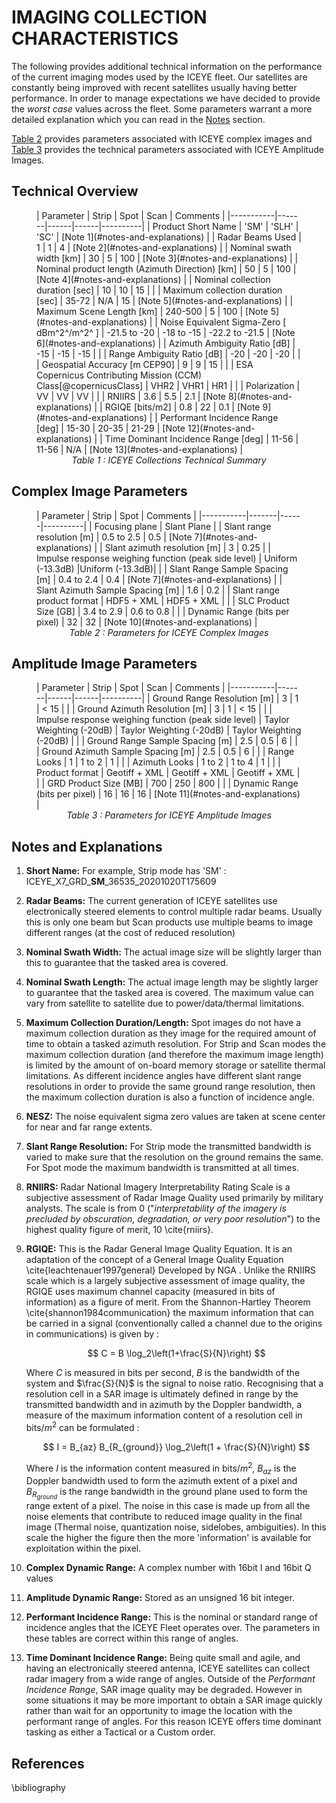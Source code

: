 # IMAGING COLLECTION CHARACTERISTICS

The following provides additional technical information on the performance of the current imaging modes used by the ICEYE fleet. Our satellites are constantly being improved with recent satellites usually having better performance. In order to manage expectations we have decided to provide the *worst case* values across the fleet. Some parameters warrant a more detailed explanation which you can read in the [Notes](#notes-and-explanations) section.

 [Table 2](#complex-image-parameters) provides parameters associated with ICEYE complex images and [Table 3](#amplitude-image-parameters) provides the technical parameters associated with ICEYE Amplitude Images.

## Technical Overview

<figure markdown>
| Parameter | Strip | Spot | Scan | Comments |
|-----------|-------|------|------|----------|
| Product Short Name | 'SM' | 'SLH' | 'SC' | [Note 1](#notes-and-explanations) |
| Radar Beams Used   |  1   |  1  | 4  | [Note 2](#notes-and-explanations)  |
| Nominal swath width [km] | 30 | 5 | 100 | [Note 3](#notes-and-explanations) |
| Nominal product length (Azimuth Direction) [km] | 50 | 5 | 100 | [Note 4](#notes-and-explanations)  |
| Nominal collection duration [sec] | 10 | 10 | 15 |  |
| Maximum collection duration [sec] | 35-72 | N/A | 15 | [Note 5](#notes-and-explanations)   |
| Maximum Scene Length [km] | 240-500 | 5 | 100 | [Note 5](#notes-and-explanations)  |
| Noise Equivalent Sigma-Zero [ dBm^2^/m^2^ ] | -21.5 to -20 | -18 to -15 | -22.2 to -21.5 |  [Note 6](#notes-and-explanations)   |
| Azimuth Ambiguity Ratio [dB] | -15 | -15 | -15 |  |
| Range Ambiguity Ratio [dB] | -20 | -20 | -20 |  |
| Geospatial Accuracy [m CEP90] | 9 | 9 | 15 |  |
| ESA Copernicus Contributing Mission (CCM) Class[@copernicusClass] | VHR2 | VHR1 | HR1 |  |
| Polarization | VV | VV | VV |  |
| RNIIRS | 3.6 | 5.5 | 2.1 | [Note 8](#notes-and-explanations) |
| RGIQE [bits/m2] | 0.8 | 22 | 0.1 | [Note 9](#notes-and-explanations)  |
| Performant Incidence Range [deg] | 15-30 | 20-35 | 21-29 | [Note 12](#notes-and-explanations)  |
| Time Dominant Incidence Range [deg] | 11-56 | 11-56 | N/A | [Note 13](#notes-and-explanations) |
<figcaption align = "center"><em>Table 1 : ICEYE Collections Technical Summary</em></figcaption>
</figure>

## Complex Image Parameters
<figure markdown>
| Parameter | Strip | Spot | Comments |
|-----------|-------|------|----------|
| Focusing plane |  Slant Plane  |
| Slant range resolution [m] | 0.5 to 2.5 | 0.5 | [Note 7](#notes-and-explanations) |
| Slant azimuth resolution [m] | 3 | 0.25 |   
| Impulse response weighing function (peak side level) | Uniform (-13.3dB) |Uniform (-13.3dB)| |
| Slant Range Sample Spacing [m] | 0.4 to 2.4 | 0.4 | [Note 7](#notes-and-explanations)  | 
| Slant Azimuth Sample Spacing [m] | 1.6 | 0.2 |  
| Slant range product format | HDF5 + XML | HDF5 + XML | |   
| SLC Product Size [GB] | 3.4 to 2.9 | 0.6 to 0.8 |   |
| Dynamic Range (bits per pixel) | 32 | 32 | [Note 10](#notes-and-explanations) |  

<figcaption align = "center"><em>Table 2 : Parameters for ICEYE Complex Images</em></figcaption>
</figure>    

## Amplitude Image Parameters
<figure markdown>
| Parameter | Strip | Spot | Scan | Comments |
|-----------|-------|------|------|----------|
| Ground Range Resolution [m]  | 3  | 1  | < 15  |   |
| Ground Azimuth Resolution [m]  | 3  | 1  | < 15  |   |
| Impulse response weighing function (peak side level)  |  Taylor Weighting (-20dB) | Taylor Weighting (-20dB) | Taylor Weighting (-20dB)  |   |
| Ground Range Sample Spacing [m]  | 2.5  | 0.5  | 6  |   |
| Ground Azimuth Sample Spacing [m]  | 2.5  | 0.5  | 6  |   |
| Range Looks  | 1  | 1 to 2  | 1  |   |
| Azimuth Looks  | 1 to 2  | 1 to 4  | 1  |   |
| Product format  | Geotiff + XML | Geotiff + XML | Geotiff + XML  |   |
| GRD Product Size [MB]  | 700  | 250  | 800  |   |
| Dynamic Range (bits per pixel)  | 16 | 16 | 16 | [Note 11](#notes-and-explanations)   |
<figcaption align = "center"><em>Table 3 : Parameters for ICEYE Amplitude Images</em></figcaption>
</figure>    


## Notes and Explanations
1. **Short Name:** For example, Strip mode has 'SM' : ICEYE_X7_GRD_**SM**_36535_20201020T175609
2. **Radar Beams:** The current generation of ICEYE satellites use electronically steered elements to control multiple radar beams. Usually this is only one beam but Scan products use multiple beams to image different ranges (at the cost of reduced resolution) 
3. **Nominal Swath Width:** The actual image size will be slightly larger than this to guarantee that the tasked area is covered.
4. **Nominal Swath Length:** The actual image length may be slightly larger to guarantee that the tasked area is covered. The maximum value can vary from satellite to satellite due to power/data/thermal limitations.
5. **Maximum Collection Duration/Length:** Spot images do not have a maximum collection duration as they image for the required amount of time to obtain a tasked azimuth resolution. For Strip and Scan modes the maximum collection duration (and therefore the maximum image length) is limited by the amount of on-board memory storage or satellite thermal limitations. As different incidence angles have different slant range resolutions in order to provide the same ground range resolution, then the maximum collection duration is also a function of incidence angle. 
6. **NESZ:** The noise equivalent sigma zero values are taken at scene center for near and far range extents.
7. **Slant Range Resolution:** For Strip mode the transmitted bandwidth is varied to make sure that the resolution on the ground remains the same. For Spot mode the maximum bandwidth is transmitted at all times.
8. **RNIIRS:** Radar National Imagery Interpretability Rating Scale is a subjective assessment of Radar Image Quality used primarily by military analysts. The scale is from 0 ("*interpretability of the imagery is precluded by obscuration, degradation, or very poor resolution*") to the highest quality figure of merit, 10 \cite{rniirs}.
9. **RGIQE:** This is the Radar General Image Quality Equation. It is an adaptation of the concept of a General Image Quality Equation \cite{leachtenauer1997general} Developed by NGA . Unlike the RNIIRS scale which is a largely subjective assessment of image quality, the RGIQE uses maximum channel capacity (measured in bits of information) as a figure of merit. From the Shannon-Hartley Theorem \cite{shannon1984communication} the maximum information that can be carried in a signal (conventionally called a channel due to the origins in communications) is given by :

    $$ C = B \log_2\left(1+\frac{S}{N}\right) $$

    Where $C$ is measured in bits per second, $B$ is the bandwidth of the system and $\frac{S}{N}$ is the signal to noise ratio.
    Recognising that a resolution cell in a SAR image is ultimately defined in range by the transmitted bandwidth and in azimuth by the Doppler bandwidth, a measure of the maximum information content of a resolution cell in bits/$m^2$ can be formulated :

    $$ I = B_{az} B_{R_{ground}} \log_2\left(1 + \frac{S}{N}\right) $$

    Where $I$ is the information content measured in bits/$m^2$, $B_{az}$ is the Doppler bandwidth used to form the azimuth extent of a pixel and $B_{R_{ground}}$ is the range bandwidth in the ground plane used to form the range extent of a pixel. The noise in this case is made up from all the  noise elements that contribute to reduced image quality in the final image (Thermal noise, quantization noise, sidelobes, ambiguities). In this scale the higher the figure then the more 'information' is available for exploitation within the pixel.

10. **Complex Dynamic Range:** A complex number with 16bit I and 16bit Q values
11. **Amplitude Dynamic Range:** Stored as an unsigned 16 bit integer.
12. **Performant Incidence Range:** This is the nominal or standard range of incidence angles that the ICEYE Fleet operates over. The parameters in these tables are correct within this range of angles.
13. **Time  Dominant  Incidence Range:** Being quite small and agile, and having an electronically steered antenna, ICEYE satellites can collect radar imagery from a wide range of angles. Outside of the *Performant Incidence Range*, SAR image quality may be degraded. However in some situations it may be more important to obtain a SAR image quickly rather than wait for an opportunity to image the location with the performant range of angles. For this reason ICEYE offers time dominant tasking as either a Tactical or a Custom order.

## References
\bibliography